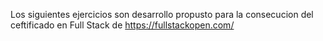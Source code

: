 Los siguientes ejercicios son desarrollo propusto para la consecucion del ceftificado en Full Stack de https://fullstackopen.com/ 
